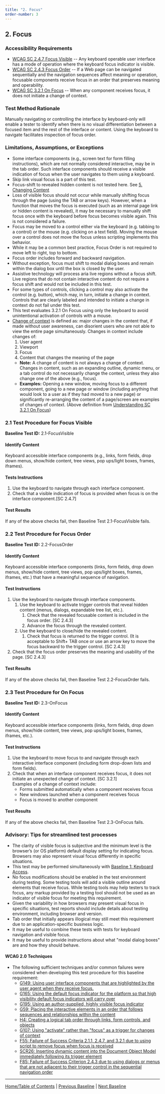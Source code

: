 ```yaml
---
title: "2. Focus"
order-number: 3
---
```

## 2. Focus

### Accessibility Requirements

-   [WCAG SC 2.4.7 Focus Visible](https://www.w3.org/TR/UNDERSTANDING-WCAG20/navigation-mechanisms-focus-visible.html) -- Any keyboard operable user interface has a mode of operation where the keyboard focus indicator is visible.
-   [WCAG SC 2.4.3 Focus Order](https://www.w3.org/TR/UNDERSTANDING-WCAG20/navigation-mechanisms-focus-order.html) -- If a Web page can be navigated sequentially and the navigation sequences affect meaning or operation, focusable components receive focus in an order that preserves meaning and operability.
-   [WCAG SC 3.2.1 On Focus](http://www.w3.org/TR/UNDERSTANDING-WCAG20/consistent-behavior-receive-focus.html) -- When any component receives focus, it does not initiate a change of context.

### Test Method Rationale

Manually navigating or controlling the interface by keyboard-only will enable a tester to identify when there is no visual differentiation between a focused item and the rest of the interface or content. Using the keyboard to navigate facilitates inspection of focus order.

### Limitations, Assumptions, or Exceptions

-   Some interface components (e.g., screen text for form filling instructions), which are not normally considered interactive, may be in the tab order. Such interface components should receive a visible indication of focus when the user navigates to them using a keyboard.
-   Skip link visual focus is a part of this test.
-   Focus-shift to revealed hidden content is not tested here. See [5. Changing Content](05Changing.md)
-   Loss of visible focus should not occur while manually shifting focus through the page (using the TAB or arrow keys). However, when a function that moves the focus is executed (such as an internal page link or hidden content is revealed), it may be necessary to manually shift focus once with the keyboard before focus becomes visible again. This is not considered a failure.
-   Focus may be moved to a control either via the keyboard (e.g. tabbing to a control) or the mouse (e.g. clicking on a text field). Moving the mouse over a control does not move the focus unless scripting implements this behavior.
-   While it may be a common best practice, Focus Order is not required to move left to right, top to bottom.
-   Focus order includes forward and backward navigation.
-   Without exception, focus must shift to modal dialog boxes and remain within the dialog box until the box is closed by the user.
-   Assistive technology will process aria live regions without a focus shift. Live regions that do not contain interactive content do not require a focus shift and would not be included in this test.
-   For some types of controls, clicking a control may also activate the control (e.g. button), which may, in turn, initiate a change in context. Controls that are clearly labeled and intended to initiate a change in context do not fail under this test.
-   This test evaluates 3.2.1 On Focus using only the keyboard to avoid unintentional activation of controls with a mouse.
-   [Change of context](https://www.w3.org/TR/UNDERSTANDING-WCAG20/consistent-behavior-receive-focus.html#context-changedef) is defined as: major changes in the content that, if made without user awareness, can disorient users who are not able to view the entire page simultaneously. Changes in context include changes of:
    1.  User agent
    2.  Viewport
    3.  Focus
    4.  Content that changes the meaning of the page
    -   **Note:** A change of content is not always a change of context. Changes in content, such as an expanding outline, dynamic menu, or a tab control do not necessarily change the context, unless they also change one of the above (e.g., focus).
    -   **Examples:** Opening a new window, moving focus to a different component, going to a new page or window (including anything that would look to a user as if they had moved to a new page) or significantly re-arranging the content of a page/screen are examples of changes of context. (Above definition from [Understanding SC 3.2.1 On Focus](https://www.w3.org/TR/UNDERSTANDING-WCAG20/consistent-behavior-receive-focus.html))

### 2.1 Test Procedure for Focus Visible

**Baseline Test ID:** 2.1-FocusVisible

#### Identify Content
<p id="1IC">Keyboard accessible interface components (e.g., links, form fields, drop down menus, show/hide content, tree views, pop ups/light boxes, frames, iframes).</p>

#### Tests Instructions
<ol id="1TI">
    <li id="1TI-1">Use the keyboard to navigate through each interface component.</li>
    <li id="1TI-2">Check that a visible indication of focus is provided when focus is on the interface component.[SC 2.4.7]</li>
</ol>

#### Test Results
<p id="1TR">If any of the above checks fail, then Baseline Test 2.1-FocusVisible fails.</p>

### 2.2 Test Procedure for Focus Order

**Baseline Test ID:** 2.2-FocusOrder
#### Identify Content
<p id="2IC">Keyboard accessible interface components (links, form fields, drop down menus, show/hide content, tree views, pop ups/light boxes, frames, iframes, etc.) that have a meaningful sequence of navigation.</p>

#### Test Instructions
<ol id="2TI">
    <li id="2TI-1">Use the keyboard to navigate through interface components.
    <ol>
        <li id="2TI-1i">Use the keyboard to activate trigger controls that reveal hidden content (menus, dialogs, expandable tree list, etc.).
        <ol>
            <li id="2TI-1ia">Check that the revealed focusable content is included in the focus order. [SC 2.4.3]</li>
            <li id="2TI-1ib">Advance the focus through the revealed content.</li>
        </ol></li>
        <li id="2TI-1ii">Use the keyboard to close/hide the revealed content.
        <ol>
            <li id="2TI-1iia">Check that focus is returned to the trigger control. (It is acceptable to Shift+ TAB once or use an arrow key to move the focus backward to the trigger control. [SC 2.4.3]</li>
        </ol></li>
    </ol></li>
    <li id="2TI-2">Check that the focus order preserves the meaning and usability of the page. [SC 2.4.3]</li>
</ol>

#### Test Results
<p id="2TR">If any of the above checks fail, then Baseline Test 2.2-FocusOrder fails.</p>

### 2.3 Test Procedure for On Focus

**Baseline Test ID:** 2.3-OnFocus
#### Identify Content
<p id="3IC">Keyboard accessible interface components (links, form fields, drop down menus, show/hide content, tree views, pop ups/light boxes, frames, iframes, etc.).</p>

#### Test Instructions
<ol id="3TI">
    <li id="3TI-1">Use the keyboard to move focus to and navigate through each interactive interface component (including form drop-down lists and form fields).</li>
    <li id="3TI-2">Check that when an interface component receives focus, it does not initiate an unexpected change of context. [SC 3.2.1]<br>
    Examples of a change of context include:
        <ul>
            <li>Forms submitted automatically when a component receives focus</li>
            <li>New windows launched when a component receives focus</li>
            <li>Focus is moved to another component</li>
        </ul></li>
</ol>

#### Test Results
<p id="3TR">If any of the above checks fail, then Baseline Test 2.3-OnFocus fails.</p>

### Advisory: Tips for streamlined test processes

-   The clarity of visible focus is subjective and the minimum level is the browser’s (or OS platform) default display setting for indicating focus. Browsers may also represent visual focus differently in specific situations.
-   This test may be performed simultaneously with [Baseline 1: Keyboard Access](01Keyboard.md).
-   No focus modifications should be enabled in the test environment during testing. Some testing tools will add a visible outline around elements that receive focus. While testing tools may help testers to track focus, any markup provided by a testing tool should not be used as an indicator of visible focus for meeting this requirement.
-   Given the variability in how browsers may present visual focus in specific situations, test reports should include details about testing environment, including browser and version.
-   Tab order that initially appears illogical may still meet this requirement due to an application-specific business logic.
-   It may be useful to combine these tests with tests for keyboard navigation and visible focus.
-   It may be useful to provide instructions about what "modal dialog boxes" are and how they should behave.

#### WCAG 2.0 Techniques
-   The following sufficient techniques and/or common failures were considered when developing this test procedure for this baseline requirement:
    -   [G149: Using user interface components that are highlighted by the user agent when they receive focus.](http://www.w3.org/TR/WCAG20-TECHS/G149.html)
    -   [G165: Using the default focus indicator for the platform so that high visibility default focus indicators will carry over](https://www.w3.org/TR/WCAG20-TECHS/G165.html)
    -   [G195: Using an author-supplied, highly visible focus indicator](https://www.w3.org/TR/WCAG20-TECHS/G195.html)
    -   [G59: Placing the interactive elements in an order that follows sequences and relationships within the content](http://www.w3.org/TR/WCAG20-TECHS/G59.html)
    -   [H4: Creating a logical tab order through links, form controls, and objects](http://www.w3.org/TR/WCAG20-TECHS/H4.html)
    -   [G107: Using "activate" rather than "focus" as a trigger for changes of context](http://www.w3.org/TR/2016/NOTE-WCAG20-TECHS-20161007/G107)
    -   [F55: Failure of Success Criteria 2.1.1, 2.4.7, and 3.2.1 due to using script to remove focus when focus is received](http://www.w3.org/TR/2016/NOTE-WCAG20-TECHS-20161007/F55)
    -   [SCR26: Inserting dynamic content into the Document Object Model immediately following its trigger element](https://www.w3.org/TR/WCAG20-TECHS/SCR26.html)
    -   [F85: Failure of Success Criterion 2.4.3 due to using dialogs or menus that are not adjacent to their trigger control in the sequential navigation order](https://www.w3.org/TR/WCAG20-TECHS/F85.html)

----------------------------------------
[Home/Table of Contents](index.md) | [Previous Baseline](01Keyboard.md) | [Next Baseline](03Noninterference.md)
